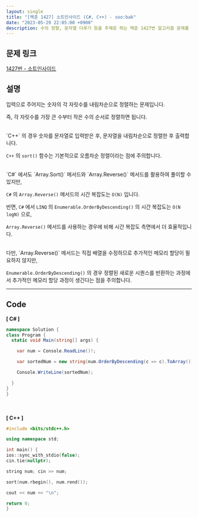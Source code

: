 ```yaml
---
layout: single
title: "[백준 1427] 소트인사이드 (C#, C++) - soo:bak"
date: "2023-05-29 22:05:00 +0900"
description: 수의 정렬, 문자열 다루기 등을 주제로 하는 백준 1427번 알고리즘 문제를 C# 과 C++ 로 풀이 및 해설
---
```


## 문제 링크
  [1427번 - 소트인사이드](https://www.acmicpc.net/problem/1427)

## 설명
입력으로 주어지는 숫자의 각 자릿수를 내림차순으로 정렬하는 문제입니다. <br>

즉, 각 자릿수를 가장 큰 수부터 작은 수의 순서로 정렬하면 됩니다. <br>

<br>
`C++` 의 경우 숫자를 문자열로 입력받은 후, 문자열을 내림차순으로 정렬한 후 출력합니다. <br>

`C++` 의 `sort()` 함수는 기본적으로 오름차순 정렬이라는 점에 주의합니다. <br>

<br>
`C#` 에서도 `Array.Sort()` 메서드와 `Array.Reverse()` 메서드를 활용하여 풀이할 수 있지만, <br>

`C#` 의 `Array.Reverse()` 메서드의 시간 복잡도는 `O(N)` 입니다. <br>

반면, `C#` 에서 `LINQ` 의 `Enumerable.OrderByDescending()` 의 시간 복잡도는 `O(N logN)` 으로,<br>

`Array.Reverse()` 메서드를 사용하는 경우에 비해 시간 복잡도 측면에서 더 효율적입니다. <br>

<br>
다만, `Array.Reverse()` 메서드는 직접 배열을 수정하므로 추가적인 메모리 할당이 필요하지 않지만, <br>

`Enumerable.OrderByDescending()` 의 경우 정렬된 새로운 시퀀스를 반환하는 과정에서 추가적인 메모리 할당 과정이 생긴다는 점을 주의합니다. <br>

- - -

## Code
<b>[ C# ] </b>
<br>

  ```c#
namespace Solution {
  class Program {
    static void Main(string[] args) {

      var num = Console.ReadLine()!;

      var sortedNum = new string(num.OrderByDescending(c => c).ToArray());

      Console.WriteLine(sortedNum);

    }
  }
}
  ```
<br><br>
<b>[ C++ ] </b>
<br>

  ```c++
#include <bits/stdc++.h>

using namespace std;

int main() {
  ios::sync_with_stdio(false);
  cin.tie(nullptr);

  string num; cin >> num;

  sort(num.rbegin(), num.rend());

  cout << num << "\n";

  return 0;
}
  ```
